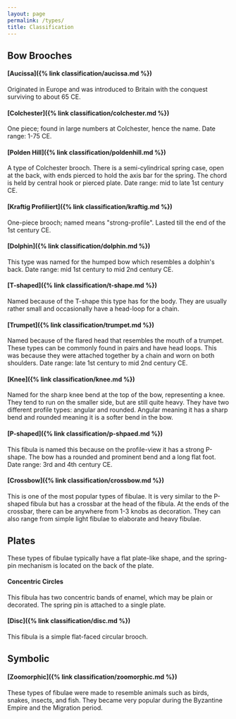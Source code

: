 ```yaml
---
layout: page
permalink: /types/
title: Classification
---
```

## Bow Brooches

#### [Aucissa]({% link classification/aucissa.md %})
Originated in Europe and was introduced to Britain with the conquest surviving to about 65 CE.

#### [Colchester]({% link classification/colchester.md %})
One piece; found in large numbers at Colchester, hence the name. Date range: 1-75 CE.

#### [Polden Hill]({% link classification/poldenhill.md %})
A type of Colchester brooch. There is a semi-cylindrical spring case, open at the back,
with ends pierced to hold the axis bar for the spring. The chord is held by central hook
or pierced plate. Date range: mid to late 1st century CE.

#### [Kraftig Profiliert]({% link classification/kraftig.md %})
One-piece brooch; named means "strong-profile". Lasted till the end of the 1st century CE.

#### [Dolphin]({% link classification/dolphin.md %})
This type was named for the humped bow which resembles a dolphin's back. Date range:
mid 1st century to mid 2nd century CE.

#### [T-shaped]({% link classification/t-shape.md %})
Named because of the T-shape this type has for the body. They are usually rather small and occasionally have a head-loop for a chain.

#### [Trumpet]({% link classification/trumpet.md %})
Named because of the flared head that resembles the mouth of a trumpet. These types can
be commonly found in pairs and have head loops. This was because they were attached together by a chain and worn on both shoulders. Date range: late 1st century to mid 2nd century CE.

#### [Knee]({% link classification/knee.md %})
Named for the sharp knee bend at the top of the bow, representing a knee. They tend to run on the smaller side, but are still quite heavy. They have two different profile types: angular and rounded. Angular meaning it has a sharp bend and rounded meaning it is a softer bend in the bow.

#### [P-shaped]({% link classification/p-shpaed.md %})
This fibula is named this because on the profile-view it has a strong P-shape. The bow has a rounded and prominent bend and a long flat foot. Date range: 3rd and 4th century CE.

#### [Crossbow]({% link classification/crossbow.md %})
This is one of the most popular types of fibulae. It is very similar to the P-shaped fibula but has a crossbar at the head of the fibula. At the ends of the crossbar, there can be anywhere from 1-3 knobs as decoration. They can also range from simple light fibulae to elaborate and heavy fibulae.

## Plates
These types of fibulae typically have a flat plate-like shape, and the spring-pin mechanism is located on the back of the plate.

#### Concentric Circles
This fibula has two concentric bands of enamel, which may be plain or decorated. The spring pin is attached to a single plate.

#### [Disc]({% link classification/disc.md %})
This fibula is a simple flat-faced circular brooch.

## Symbolic

#### [Zoomorphic]({% link classification/zoomorphic.md %})
These types of fibulae were made to resemble animals such as birds, snakes, insects, and fish. They became very popular during the Byzantine Empire and the Migration period.
